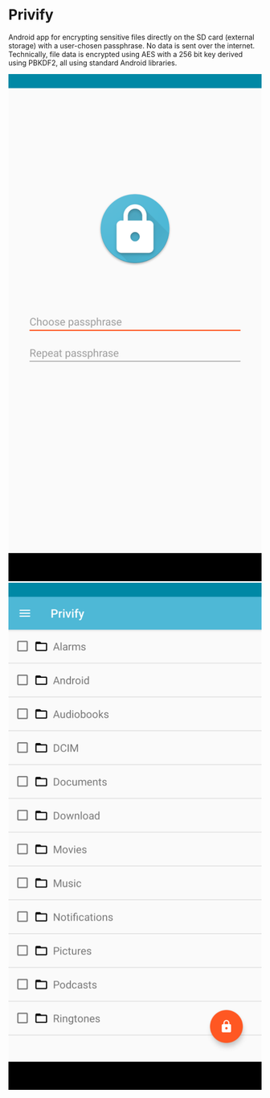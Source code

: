 # Privify

Android app for encrypting sensitive files directly on the SD card (external storage) with a
user-chosen passphrase. No data is sent over the internet. Technically, file data is encrypted
using AES with a 256 bit key derived using PBKDF2, all using standard Android libraries.

![Screenshot](image1.png)
![Screenshot](image2.png)
